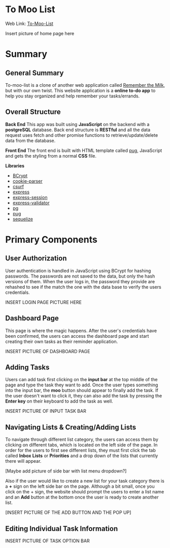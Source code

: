 # To Moo List

Web Link: [To-Moo-List](http://to-moo-list.herokuapp.com/)

Insert picture of home page here

# Summary

## General Summary

To-moo-list is a clone of another web application called [Remember the Milk](https://www.rememberthemilk.com), but with our own twist. This website application is a **online to-do app** to help you stay organized and help remember your tasks/errands.

## Overall Structure

**Back End**
This app was built using **JavaScript** on the backend with a **postgreSQL** database. Back end structure is **RESTful** and all the data request uses fetch and other promise functions to retrieve/update/delete data from the database.

**Front End**
The front end is built with HTML template called [pug](https://pugjs.org/api/getting-started.html), JavaScript and gets the styling from a normal **CSS** file.

**Libraries**
* [BCrypt](https://www.npmjs.com/package/bcrypt) 
* [cookie-parser](https://www.npmjs.com/package/cookie-parser)
* [csurf](https://www.npmjs.com/package/csurf)
* [express](https://www.npmjs.com/package/express)
* [express-session](https://www.npmjs.com/package/express-session)
* [express-validator](https://www.npmjs.com/package/express-validator)
* [pg](https://www.npmjs.com/package/pg)
* [pug](https://www.npmjs.com/package/pug)
* [sequelize](https://www.npmjs.com/package/sequelize)

# Primary Components

## User Authorization
User authentication is handled in JavaScript using BCrypt for hashing passwords. The passwords are not saved to the data, but only the hash versions of them. When the user logs in, the password they provide are rehashed to see if the match the one with the data base to verify the users credentials. 

INSERT LOGIN PAGE PICTURE HERE

## Dashboard Page
This page is where the magic happens. After the user's credentials have been confirmed, the users can access the dashboard page and start creating their own tasks as their reminder application.

INSERT PICTURE OF DASHBOARD PAGE

## Adding Tasks
Users can add task first clicking on the **input bar** at the top middle of the page and type the task they want to add. Once the user types something into the  input bar, the **moo** button should appear to finally add the task. If the user doesn't want to click it, they can also add the task by pressing the **Enter key** on their keyboard to add the task as well.

INSERT PICTURE OF INPUT TASK BAR

## Navigating Lists & Creating/Adding Lists
To navigate through different list category, the users can access them by clicking on different tabs, which is located on the left side of the page. In order for the users to first see different lists, they must first click the tab called **Inbox** **Lists** or **Priorities** and a drop down of the lists that currently there will appear.

[Maybe add picture of side bar with list menu dropdown?]

Also if the user would like to create a new list for your task category there is a **+** sign on the left side bar on the page. Although a bit small, once you click on the + sign, the website should prompt the users to enter a list name and an **Add** button at the bottom once the user is ready to create another list.

[INSERT PICTURE OF THE ADD BUTTON AND THE POP UP]

## Editing Individual Task Information

INSERT PICTURE OF TASK OPTION BAR
